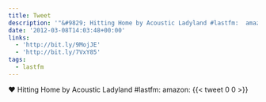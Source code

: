 ```yaml
---
title: Tweet
description: '"&#9829; Hitting Home by Acoustic Ladyland #lastfm:  amazon: "'
date: '2012-03-08T14:03:48+00:00'
links:
  - 'http://bit.ly/9MojJE'
  - 'http://bit.ly/7VxY85'
tags:
  - lastfm
---
```

&#9829; Hitting Home by Acoustic Ladyland #lastfm:  amazon: 
      {{< tweet 0 0 >}}
    
